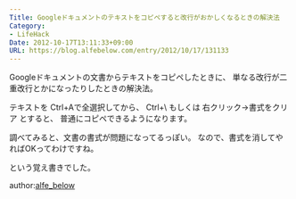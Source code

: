 ```yaml
---
Title: Googleドキュメントのテキストをコピペすると改行がおかしくなるときの解決法
Category:
- LifeHack
Date: 2012-10-17T13:11:33+09:00
URL: https://blog.alfebelow.com/entry/2012/10/17/131133
---
```


Googleドキュメントの文書からテキストをコピペしたときに、
単なる改行が二重改行とかになったりしたときの解決法。

テキストを Ctrl+Aで全選択してから、
Ctrl+\  もしくは 右クリック→書式をクリア とすると、
普通にコピペできるようになります。

調べてみると、文書の書式が問題になってるっぽい。
なので、書式を消してやればOKってわけですね。

という覚え書きでした。


author:<a href="https://plus.google.com/104298697221719052044?rel=author">alfe_below</a>
